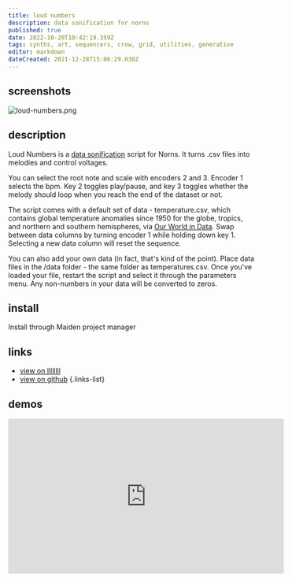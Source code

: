 ```yaml
---
title: loud numbers
description: data sonification for norns
published: true
date: 2022-10-20T10:42:19.359Z
tags: synths, art, sequencers, crow, grid, utilities, generative
editor: markdown
dateCreated: 2021-12-28T15:06:29.030Z
---
```


## screenshots

![loud-numbers.png](/community/duncan-geere/loud-numbers.png)

## description

Loud Numbers is a [data sonification](https://en.wikipedia.org/wiki/Sonification) script for Norns. It turns .csv files into melodies and control voltages.

You can select the root note and scale with encoders 2 and 3. Encoder 1 selects the bpm. Key 2 toggles play/pause, and key 3 toggles whether the melody should loop when you reach the end of the dataset or not.

The script comes with a default set of data - temperature.csv, which contains global temperature anomalies since 1950 for the globe, tropics, and northern and southern hemispheres, via [Our World in Data](https://ourworldindata.org/grapher/temperature-anomaly?time=1950..2019&country=~Global). Swap between data columns by turning encoder 1 while holding down key 1. Selecting a new data column will reset the sequence.

You can also add your own data (in fact, that's kind of the point). Place data files in the /data folder - the same folder as temperatures.csv. Once you've loaded your file, restart the script and select it through the parameters menu. Any non-numbers in your data will be converted to zeros.

## install

Install through Maiden project manager

## links

- [view on llllllll](https://llllllll.co/t/loud-numbers-data-sonification-with-norns/51353)
- [view on github](https://github.com/duncangeere/loudnumbers_norns)
{.links-list}

## demos

<iframe width="560" height="315" src="https://www.youtube-nocookie.com/embed/9N2OP0T_qRc" title="YouTube video player" frameborder="0" allow="accelerometer; autoplay; clipboard-write; encrypted-media; gyroscope; picture-in-picture" allowfullscreen></iframe>